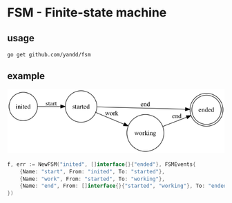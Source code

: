 FSM - Finite-state machine
===========================

## usage
```sh
go get github.com/yandd/fsm
```

## example
![fsm](fsm.png)

```go
f, err := NewFSM("inited", []interface{}{"ended"}, FSMEvents{
	{Name: "start", From: "inited", To: "started"},
	{Name: "work", From: "started", To: "working"},
	{Name: "end", From: []interface{}{"started", "working"}, To: "ended"},
})
```

